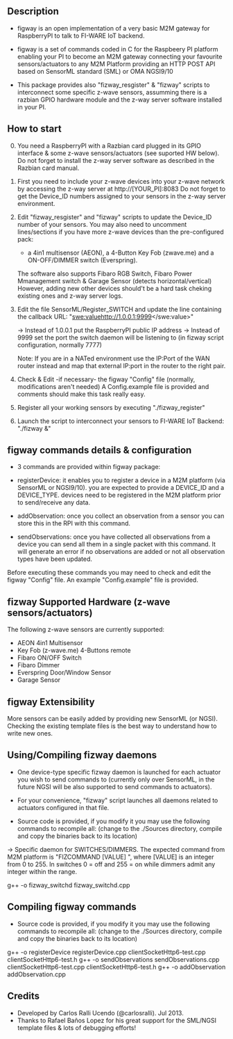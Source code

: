 Description
-------------

- figway is an open implementation of a very basic M2M gateway for RaspberryPI to talk to FI-WARE IoT backend.

- figway is a set of commands coded in C for the Raspbeery PI platform enabling your PI to become an M2M gateway connecting your
  favourite sensors/actuators to any M2M Platform providing an HTTP POST API based on SensorML standard (SML) or OMA NGSI9/10

- This package provides also "fizway_resgister" & "fizway" scripts to interconnect some specific z-wave sensors, assumming there is a
 razbian GPIO hardware module and the z-way server software installed in your PI.
 

How to start
-------------

0) You need a RaspberryPI with a Razbian card plugged in its GPIO interface & some z-wave sensors/actuators (see suported HW below).
   Do not forget to install the z-way server software as described in the Razbian card manual.

1) First you need to include your z-wave devices into your z-wave network by accessing the z-way server at http://[YOUR_PI]:8083
Do not forget to get the Device_ID numbers assigned to your sensors in the z-way server environment.

2) Edit "fizway_resgister" and "fizway" scripts to update the Device_ID number of your sensors.
   You may also need to uncomment lines/sections if you have more z-wave devices than the pre-configured pack:
     - a 4in1 multisensor (AEON), a 4-Button Key Fob (zwave.me) and a ON-OFF/DIMMER switch (Everspring).
 
   The software also supports Fibaro RGB Switch, Fibaro Power Mmanagement switch & Garage Sensor (detects horizontal/vertical)  
   However, adding new other devices should't be a hard task cheking existing ones and z-way server logs.

3) Edit the file SensorML/Register_SWITCH and update the line containing the callback URL:
  "<swe:value>http://1.0.0.1:9999</swe:value>"

   -> Instead of 1.0.0.1 put the RaspberryPI public IP address 
   -> Instead of 9999 set the port the switch daemon will be listening to (in fizway script configuration, normally 7777)
   
   Note: If you are in a NATed environment use the IP:Port of the WAN router instead and map that external IP:port in 
         the router to the right pair.

4) Check & Edit -if necessary- the figway "Config" file (normally, modifications aren't needed)
   A Config.example file is provided and comments should make this task really easy.

5) Register all your working sensors by executing "./fizway_register" 

6) Launch the script to interconnect your sensors to FI-WARE IoT Backend: "./fizway &"


figway commands details & configuration
----------------------------------------

- 3 commands are provided within figway package:

* registerDevice:    it enables you to register a device in a M2M platform (via SensorML or NGSI9/10).
                     you are expected to provide a DEVICE_ID and a DEVICE_TYPE.
                     devices need to be registered in the M2M platform prior to send/receive any data.

* addObservation:    once you collect an observation from a sensor you can store this in the RPI with this command.

* sendObservations:  once you have collected all observations from a device you can send all them in a single packet with this command.
                     It will generate an error if no observations are added or not all observation types have been updated.

Before executing these commands you may need to check and edit the figway "Config" file. 
An example "Config.example" file is provided.


fizway Supported Hardware (z-wave sensors/actuators)
-------------------------------------------------------

The following z-wave sensors are currently supported:
- AEON 4in1 Multisensor
- Key Fob (z-wave.me) 4-Buttons remote
- Fibaro ON/OFF Switch
- Fibaro Dimmer 
- Everspring Door/Window Sensor
- Garage Sensor

figway Extensibility
-----------------------

More sensors can be easily added by providing new SensorML (or NGSI).
Checking the existing template files is the best way to understand how to write new ones.


Using/Compiling fizway daemons
---------------------------------
- One device-type specific fizway daemon is launched for each actuator you wish to send commands to (currently only over SensorML,
in the future NGSI will be also supported to send commands to actuators).

- For your convenience, "fizway" script launches all daemons related to actuators configured in that file.

- Source code is provided, if you modify it you may use the following commands to recompile all:
  (change to the ./Sources directory, compile and copy the binaries back to its location)

->  Specific daemon for SWITCHES/DIMMERS. 
  The expected command from M2M platform is "FIZCOMMAND [VALUE] ", where [VALUE] is an integer from 0 to 255.
  In switches 0 = off and 255 = on while dimmers admit any integer within the range.
 
g++ -o fizway_switchd fizway_switchd.cpp    



Compiling figway commands
--------------------------

- Source code is provided, if you modify it you may use the following commands to recompile all:
  (change to the ./Sources directory, compile and copy the binaries back to its location)
 
 g++ -o registerDevice registerDevice.cpp  clientSocketHttp6-test.cpp clientSocketHttp6-test.h 
 g++ -o sendObservations sendObservations.cpp  clientSocketHttp6-test.cpp clientSocketHttp6-test.h
 g++ -o addObservation addObservation.cpp  


Credits
------------
- Developed by Carlos Ralli Ucendo (@carlosralli). Jul 2013.
- Thanks to Rafael Baños Lopez for his great support for the SML/NGSI template files & lots of debugging efforts!
